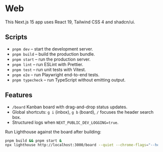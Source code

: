 # Web

This Next.js 15 app uses React 19, Tailwind CSS 4 and shadcn/ui.

## Scripts

- `pnpm dev` – start the development server.
- `pnpm build` – build the production bundle.
- `pnpm start` – run the production server.
- `pnpm lint` – run ESLint with Prettier.
- `pnpm test` – run unit tests with Vitest.
- `pnpm e2e` – run Playwright end-to-end tests.
- `pnpm typecheck` – run TypeScript without emitting output.

## Features

- `/board` Kanban board with drag-and-drop status updates.
- Global shortcuts: `g i` (inbox), `g b` (board), `/` focuses the header search box.
- Structured logs when `NEXT_PUBLIC_DEV_LOGGING=true`.

Run Lighthouse against the board after building:

```bash
pnpm build && pnpm start &
npx lighthouse http://localhost:3000/board --quiet --chrome-flags="--headless"
```
